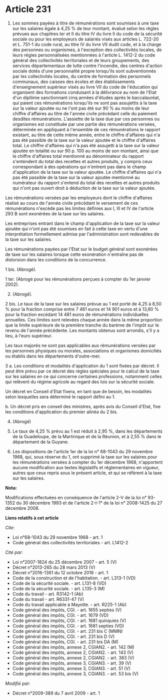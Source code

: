 # Article 231

1. Les sommes payées à titre de rémunérations sont soumises à une taxe sur les salaires égale à 4,25 % de leur montant,
évalué selon les règles prévues aux chapitres Ier et II du titre IV du livre II du code de la sécurité sociale ou pour les
employeurs de salariés visés aux articles L. 722-20 et L. 751-1 du code rural, au titre IV du livre VII dudit code, et à la
charge des personnes ou organismes, à l'exception des collectivités locales, de leurs régies personnalisées mentionnées à
l'article L. 1412-2 du code général des collectivités territoriales et de leurs groupements, des services départementaux de
lutte contre l'incendie, des centres d'action sociale dotés d'une personnalité propre lorsqu'ils sont subventionnés par les
collectivités locales, du centre de formation des personnels communaux, des caisses des écoles et des établissements
d'enseignement supérieur visés au livre VII du code de l'éducation qui organisent des formations conduisant à la délivrance
au nom de l'Etat d'un diplôme sanctionnant cinq années d'études après le baccalauréat, qui paient ces rémunérations
lorsqu'ils ne sont pas assujettis à la taxe sur la valeur ajoutée ou ne l'ont pas été sur 90 % au moins de leur chiffre
d'affaires au titre de l'année civile précédant celle du paiement desdites rémunérations. L'assiette de la taxe due par ces
personnes ou organismes est constituée par une partie des rémunérations versées, déterminée en appliquant à l'ensemble de ces
rémunérations le rapport existant, au titre de cette même année, entre le chiffre d'affaires qui n'a pas été passible de la
taxe sur la valeur ajoutée et le chiffre d'affaires total. Le chiffre d'affaires qui n'a pas été assujetti à la taxe sur la
valeur ajoutée en totalité ou sur 90 p. 100 au moins de son montant, ainsi que le chiffre d'affaires total mentionné au
dénominateur du rapport s'entendent du total des recettes et autres produits, y compris ceux correspondant à des opérations
qui n'entrent pas dans le champ d'application de la taxe sur la valeur ajoutée. Le chiffre d'affaires qui n'a pas été
passible de la taxe sur la valeur ajoutée mentionné au numérateur du rapport s'entend du total des recettes et autres
produits qui n'ont pas ouvert droit à déduction de la taxe sur la valeur ajoutée. 

Les rémunérations versées par les employeurs dont le chiffre d'affaires réalisé au cours de l'année civile précédant le
versement de ces rémunérations n'excède pas les limites définies aux I, III et IV de l'article 293 B sont exonérées de la
taxe sur les salaires. 

Les entreprises entrant dans le champ d'application de la taxe sur la valeur ajoutée qui n'ont pas été soumises en fait à
cette taxe en vertu d'une interprétation formellement admise par l'administration sont redevables de la taxe sur les
salaires. 

Les rémunérations payées par l'Etat sur le budget général sont exonérées de taxe sur les salaires lorsque cette exonération
n'entraîne pas de distorsion dans les conditions de la concurrence. 

1 bis. (Abrogé). 

1 ter. (Abrogé pour les rémunérations perçues à compter du 1er janvier 2002). 

2. (Abrogé). 

2 bis. Le taux de la taxe sur les salaires prévue au 1 est porté de 4,25 à 8,50 % pour la fraction comprise entre 7 461 euros
et 14 901 euros et à 13,60 % pour la fraction excédant 14 481 euros de rémunérations individuelles annuelles. Ces limites
sont relevées chaque année dans la même proportion que la limite supérieure de la première tranche du barème de l'impôt sur
le revenu de l'année précédente. Les montants obtenus sont arrondis, s'il y a lieu, à l'euro supérieur. 

Les taux majorés ne sont pas applicables aux rémunérations versées par les personnes physiques ou morales, associations et
organismes domiciliés ou établis dans les départements d'outre-mer. 

3 a. Les conditions et modalités d'application du 1 sont fixées par décret. Il peut être prévu par ce décret des règles
spéciales pour le calcul de la taxe sur les salaires en ce qui concerne certaines professions, notamment celles qui relèvent
du régime agricole au regard des lois sur la sécurité sociale. 

Un décret en Conseil d'Etat fixera, en tant que de besoin, les modalités selon lesquelles sera déterminé le rapport défini au
1. 

b. Un décret pris en conseil des ministres, après avis du Conseil d'Etat, fixe les conditions d'application du premier alinéa
du 2 bis. 

4. (Abrogé) 

5. Le taux de 4,25 % prévu au 1 est réduit à 2,95 %, dans les départements de la Guadeloupe, de la Martinique et de la
Réunion, et à 2,55 % dans le département de la Guyane. 

6. Les dispositions de l'article 1er de la loi n° 68-1043 du 29 novembre 1968, qui, sous réserve du 1, ont supprimé la taxe
sur les salaires pour les rémunérations versées à compter du 1er décembre 1968, n'apportent aucune modification aux textes
législatifs et réglementaires en vigueur, autres que ceux repris sous le présent article, et qui se réfèrent à la taxe sur
les salaires.

**Nota:**

Modifications effectuées en conséquence de l'article 2-V de la loi n° 93-1352 du 30 décembre 1993 et de l'article 2-I-1° de
la loi n° 2008-1425 du 27 décembre 2008.

**Liens relatifs à cet article**

_Cite_:

  - Loi n°68-1043 du 29 novembre 1968 - art. 1
  - Code général des collectivités territoriales - art. L1412-2

_Cité par_:

  - Loi n°2007-1824 du 25 décembre 2007 - art. 5 (V)
  - Décret n°2013-265 du 28 mars 2013 (V)
  - Décret n°2016-1361 du 12 octobre 2016 - art. 1
  - Code de la construction et de l'habitation. - art. L313-1 (VD)
  - Code de la sécurité sociale. - art. L131-8 (VD)
  - Code de la sécurité sociale. - art. L135-3 (M)
  - Code du travail - art. R3142-1 (Ab)
  - Code du travail - art. R6331-47 (V)
  - Code du travail applicable à Mayotte. - art. R225-1 (Ab)
  - Code général des impôts, CGI. - art. 1655 septies (V)
  - Code général des impôts, CGI. - art. 1679 (VD)
  - Code général des impôts, CGI. - art. 1681 quinquies (V)
  - Code général des impôts, CGI. - art. 1681 septies (VD)
  - Code général des impôts, CGI. - art. 231 bis C (MMN)
  - Code général des impôts, CGI. - art. 231 bis D (V)
  - Code général des impôts, CGI. - art. 231 bis DA (M)
  - Code général des impôts, annexe 2, CGIAN2. - art. 142 (M)
  - Code général des impôts, annexe 2, CGIAN2. - art. 143 (V)
  - Code général des impôts, annexe 2, CGIAN2. - art. 383 (V)
  - Code général des impôts, annexe 3, CGIAN3. - art. 39 (V)
  - Code général des impôts, annexe 3, CGIAN3. - art. 51 (V)
  - Code général des impôts, annexe 3, CGIAN3. - art. 53 bis (V)

_Modifié par_:

  - Décret n°2009-389 du 7 avril 2009 - art. 1
